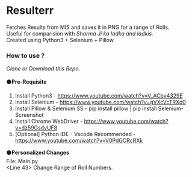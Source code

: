 # Resulterr
Fetches Results from MIS and saves it in PNG for a range of Rolls. <br>Useful for comparision with <i>Sharma Ji ka ladka and ladkis. </i><br>
Created using Python3 + Selenium + Pillow

<h3>How to use ? </h3>
 
 <i>Clone or Download this Repo. </i> <br><br>
⚫<b>Pre-Requisite </b>

1. Install Python3 - https://www.youtube.com/watch?v=V_ACbv4329E
2. Install Selenium - https://www.youtube.com/watch?v=gVXcVcTRXd0
3. Install Pillow & Selenium SS - pip install pillow | pip install Selenium-Screenshot
4. Install Chrome WebDriver - https://www.youtube.com/watch?v=dz59GsdvUF8
5. [Optional] Python IDE - Vscode Recommended -https://www.youtube.com/watch?v=V0PdGCRcRXk 

⚫<b>Personalized Changes</b> <br>
File: Main.py <br>
<Line 43> Change Range of Roll Numbers.
